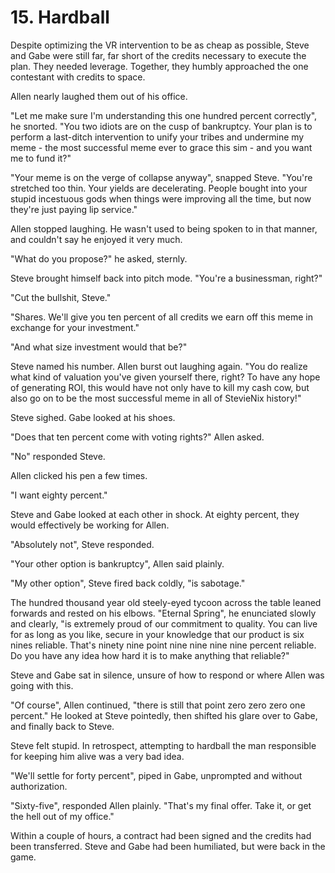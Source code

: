 # 15. Hardball

Despite optimizing the VR intervention to be as cheap as possible, Steve and Gabe were still far, far short of the credits necessary to execute the plan. They needed leverage. Together, they humbly approached the one contestant with credits to space.

Allen nearly laughed them out of his office.

"Let me make sure I'm understanding this one hundred percent correctly", he snorted. "You two idiots are on the cusp of bankruptcy. Your plan is to perform a last-ditch intervention to unify your tribes and undermine my meme - the most successful meme ever to grace this sim - and you want me to fund it?"

"Your meme is on the verge of collapse anyway", snapped Steve. "You're stretched too thin. Your yields are decelerating. People bought into your stupid incestuous gods when things were improving all the time, but now they're just paying lip service."

Allen stopped laughing. He wasn't used to being spoken to in that manner, and couldn't say he enjoyed it very much.

"What do you propose?" he asked, sternly.

Steve brought himself back into pitch mode. "You're a businessman, right?"

"Cut the bullshit, Steve."

"Shares. We'll give you ten percent of all credits we earn off this meme in exchange for your investment."

"And what size investment would that be?"

Steve named his number. Allen burst out laughing again. "You do realize what kind of valuation you've given yourself there, right? To have any hope of generating ROI, this would have not only have to kill my cash cow, but also go on to be the most successful meme in all of StevieNix history!"

Steve sighed. Gabe looked at his shoes.

"Does that ten percent come with voting rights?" Allen asked.

"No" responded Steve.

Allen clicked his pen a few times.

"I want eighty percent."

Steve and Gabe looked at each other in shock. At eighty percent, they would effectively be working for Allen.

"Absolutely not", Steve responded.

"Your other option is bankruptcy", Allen said plainly.

"My other option", Steve fired back coldly, "is sabotage."

The hundred thousand year old steely-eyed tycoon across the table leaned forwards and rested on his elbows. "Eternal Spring", he enunciated slowly and clearly, "is extremely proud of our commitment to quality. You can live for as long as you like, secure in your knowledge that our product is six nines reliable. That's ninety nine point nine nine nine nine percent reliable. Do you have any idea how hard it is to make anything that reliable?"

Steve and Gabe sat in silence, unsure of how to respond or where Allen was going with this.

"Of course", Allen continued, "there is still that point zero zero zero one percent." He looked at Steve pointedly, then shifted his glare over to Gabe, and finally back to Steve.

Steve felt stupid. In retrospect, attempting to hardball the man responsible for keeping him alive was a very bad idea.

"We'll settle for forty percent", piped in Gabe, unprompted and without authorization.

"Sixty-five", responded Allen plainly. "That's my final offer. Take it, or get the hell out of my office."

Within a couple of hours, a contract had been signed and the credits had been transferred. Steve and Gabe had been humiliated, but were back in the game.
